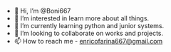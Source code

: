 - 👋 Hi, I’m @Boni667
- 👀 I’m interested in learn more about all things.
- 🌱 I’m currently learning python and junior systems.
- 💞️ I’m looking to collaborate on works and projects. 
- 📫 How to reach me - enricofarina667@gmail.com

<!---
Boni667/Boni667 is a ✨ special ✨ repository because its `README.md` (this file) appears on your GitHub profile.
You can click the Preview link to take a look at your changes.
--->

